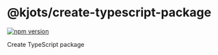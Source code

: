 # @kjots/create-typescript-package

[![npm version](https://badge.fury.io/js/%40kjots%2Fcreate-typescript-package.svg)](https://www.npmjs.com/package/@kjots/create-typescript-package)

Create TypeScript package
